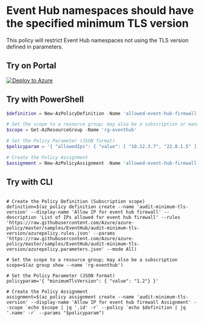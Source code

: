 # Event Hub namespaces should have the specified minimum TLS version

This policy will restrict Event Hub namespaces not using the TLS version defined in parameters.

## Try on Portal

[![Deploy to Azure](http://azuredeploy.net/deploybutton.png)](https://portal.azure.com/#blade/Microsoft_Azure_Policy/CreatePolicyDefinitionBlade/uri/https%3A%2F%2Fraw.githubusercontent.com%2FAzure%2Fazure-policy%2Fmaster%2Fsamples%2FEventHub%2Faudit-minimum-tls-version%2Fazurepolicy.json)

## Try with PowerShell

````powershell
$definition = New-AzPolicyDefinition -Name 'allowed-event-hub-firewall' -DisplayName 'Allow IP for event hub firewall' -description 'List of IPs allowed for event hub firewall' -Policy 'https://raw.githubusercontent.com/Azure/azure-policy/master/samples/EventHub/audit-minimum-tls-version/azurepolicy.rules.json' -Parameter 'https://raw.githubusercontent.com/Azure/azure-policy/master/samples/EventHub/audit-minimum-tls-version/azurepolicy.parameters.json' -Mode All

# Set the scope to a resource group; may also be a subscription or management group
$scope = Get-AzResourceGroup -Name 'rg-eventhub'

# Set the Policy Parameter (JSON format)
$policyparam = '{ "allowedIps": { "value": [ "10.12.3.7", "22.8.1.5" ] } }'

# Create the Policy Assignment
$assignment = New-AzPolicyAssignment -Name 'allowed-event-hub-firewall-assignment' -DisplayName 'Allow IPs for event hub firewall Assignment' -Scope $scope.ResourceId -PolicyDefinition $definition -PolicyParameter $policyparam

````

## Try with CLI

````cli

# Create the Policy Definition (Subscription scope)
definition=$(az policy definition create --name 'audit-minimum-tls-version' --display-name 'Allow IP for event hub firewall' --description 'List of IPs allowed for event hub firewall' --rules 'https://raw.githubusercontent.com/Azure/azure-policy/master/samples/EventHub/audit-minimum-tls-version/azurepolicy.rules.json' --params 'https://raw.githubusercontent.com/Azure/azure-policy/master/samples/EventHub/audit-minimum-tls-version/azurepolicy.parameters.json' --mode All)

# Set the scope to a resource group; may also be a subscription 
scope=$(az group show --name 'rg-eventhub')

# Set the Policy Parameter (JSON format)
policyparam='{ "minimumTlsVersion": { "value": "1.2"} }'

# Create the Policy Assignment
assignment=$(az policy assignment create --name 'audit-minimum-tls-version' --display-name 'Allow IP for event hub firewall Assignment' --scope `echo $scope | jq '.id' -r` --policy `echo $definition | jq '.name' -r` --params "$policyparam")

````
